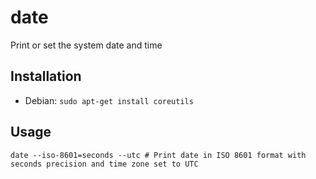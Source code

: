 # date

Print or set the system date and time

## Installation

- Debian: `sudo apt-get install coreutils`

## Usage

```console
date --iso-8601=seconds --utc # Print date in ISO 8601 format with seconds precision and time zone set to UTC
```
